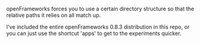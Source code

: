 openFrameworks forces you to use a certain directory structure so that the relative paths it relies on all match up.

I've included the entire openFrameworks 0.8.3 distribution in this repo, or you can just use the shortcut 'apps' to get to the experiments quicker.